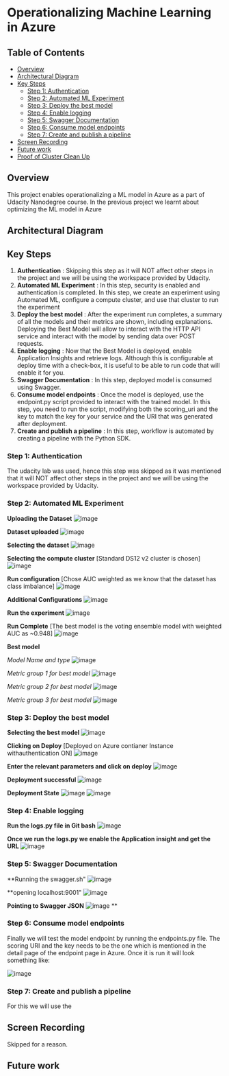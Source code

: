 # Operationalizing Machine Learning in Azure

## Table of Contents
   * [Overview](#overview)
   * [Architectural Diagram](#architectural-diagram)
   * [Key Steps](#key-steps)
       * [Step 1: Authentication](#step-1-authentication)
       * [Step 2: Automated ML Experiment](#step-2-automated-ml-experiment)
       * [Step 3: Deploy the best model](#step-3-deploy-the-best-model)
       * [Step 4: Enable logging](#step-4-enable-logging)
       * [Step 5: Swagger Documentation](#step-5-swagger-documentation)
       * [Step 6: Consume model endpoints](#step-6-consume-model-endpoints)
       * [Step 7: Create and publish a pipeline](#step-7-create-and-publish-a-pipeline)
   * [Screen Recording](#screen-recording)
   * [Future work](#Future-work)
   * [Proof of Cluster Clean Up](#Proof-of-Cluster-Clean-Up)

## Overview
This project enables operationalizing a ML model in Azure as a part of Udacity Nanodegree course. In the previous project we learnt about optimizing the ML model in Azure

## Architectural Diagram
## Key Steps
1. **Authentication** : Skipping this step as it will NOT affect other steps in the project and we will be using the workspace provided by Udacity.
2. **Automated ML Experiment** : In this step, security is enabled and authentication is completed. In this step, we create an experiment using Automated ML, configure a compute cluster, and use that cluster to run the experiment
3. **Deploy the best model** : After the experiment run completes, a summary of all the models and their metrics are shown, including explanations. Deploying the Best Model will allow to interact with the HTTP API service and interact with the model by sending data over POST requests.
4. **Enable logging** : Now that the Best Model is deployed, enable Application Insights and retrieve logs. Although this is configurable at deploy time with a check-box, it is useful to be able to run code that will enable it for you.
5. **Swagger Documentation** : In this step, deployed model is consumed using Swagger.
6. **Consume model endpoints** : Once the model is deployed, use the endpoint.py script provided to interact with the trained model. In this step, you need to run the script, modifying both the scoring_uri and the key to match the key for your service and the URI that was generated after deployment.
7. **Create and publish a pipeline** : In this step, workflow is automated by creating a pipeline with the Python SDK.


### Step 1: Authentication
The udacity lab was used, hence this step was skipped as it was mentioned that it will NOT affect other steps in the project and we will be using the workspace provided by Udacity.

### Step 2: Automated ML Experiment
   **Uploading the Dataset**
      ![image](https://user-images.githubusercontent.com/38326274/137475242-15fa77f9-1b0b-45da-8d24-0daf261105f8.png)
   
   **Dataset uploaded**
      ![image](https://user-images.githubusercontent.com/38326274/137475376-d28c282d-aec6-4c83-bd5b-f95727c1bd1c.png)
   
   **Selecting the dataset**
      ![image](https://user-images.githubusercontent.com/38326274/137475496-35d9302a-b771-4bef-b579-3b65418d8e24.png)
   
   **Selecting the compute cluster** [Standard DS12 v2 cluster is chosen]
      ![image](https://user-images.githubusercontent.com/38326274/137475795-f31166a7-9f8b-40e4-9eb4-77b23744b3a7.png)
   
   **Run configuration** [Chose AUC weighted as we know that the dataset has class imbalance]
      ![image](https://user-images.githubusercontent.com/38326274/137476184-196809b0-0813-4bcd-857f-e0c49c6f3a28.png)
   
   **Additional Configurations**
      ![image](https://user-images.githubusercontent.com/38326274/137476496-4ae85f6e-a489-43bb-9a03-4aec1598067f.png)
   
   **Run the experiment**
      ![image](https://user-images.githubusercontent.com/38326274/137476624-edc1484a-10bb-477c-819f-e21cb0231795.png)

   **Run Complete** [The best model is the voting ensemble model with weighted AUC as ~0.948]
      ![image](https://user-images.githubusercontent.com/38326274/137478957-59add80a-7152-4736-8ffb-f593e8c4dc52.png)

   **Best model**
   
   *Model Name and type*
      ![image](https://user-images.githubusercontent.com/38326274/137479333-64d47c75-680f-45bd-9f6a-e321df796eb1.png)
      
   *Metric group 1 for best model*
      ![image](https://user-images.githubusercontent.com/38326274/137479437-fd1f4bec-6d26-4f9c-a049-0777a9103dbc.png)

   *Metric group 2 for best model*
      ![image](https://user-images.githubusercontent.com/38326274/137479654-70a7079c-3608-4fd7-9c6b-b869202fafb5.png)

   *Metric group 3 for best model*
      ![image](https://user-images.githubusercontent.com/38326274/137479754-6f6764b2-f18c-4b5d-b3be-8a2c56bc9022.png)


### Step 3: Deploy the best model

  **Selecting the best model**
    ![image](https://user-images.githubusercontent.com/38326274/137480275-5bb97e78-f74a-4b31-9d9d-28aee41c9082.png)

  **Clicking on Deploy** [Deployed on Azure contianer Instance withauthentication ON]
    ![image](https://user-images.githubusercontent.com/38326274/137480332-120e33b1-570f-4c0e-9d81-43dfcab76453.png)

  **Enter the relevant parameters and click on deploy**
    ![image](https://user-images.githubusercontent.com/38326274/137480446-685f61b8-fe95-42fd-960d-ab31fc5f9a42.png)

  **Deployment successful**
    ![image](https://user-images.githubusercontent.com/38326274/137482366-f3304e35-0aa0-4de8-ba38-6e184c4f9e59.png)

  **Deployment State**
    ![image](https://user-images.githubusercontent.com/38326274/137482512-ea49f047-3599-4907-8990-9b653546aae0.png)
    ![image](https://user-images.githubusercontent.com/38326274/137482840-0d58d00f-5d64-433a-8700-6065f63f0ada.png)


    
### Step 4: Enable logging

  **Run the logs.py file in Git bash**
  ![image](https://user-images.githubusercontent.com/38326274/137484220-abe01208-580a-48e8-b7a1-37b850cc46ed.png)

  **Once we run the logs.py we enable the Application insight and get the URL**
  ![image](https://user-images.githubusercontent.com/38326274/137485366-ddc6d99e-ddbb-46ed-9ef5-dd1bfea63d85.png)


### Step 5: Swagger Documentation

  **Running the swagger.sh"
  ![image](https://user-images.githubusercontent.com/38326274/137497124-ad63c187-027d-43d6-a936-8f5b18b2d8a8.png)
  
  **opening localhost:9001"
  ![image](https://user-images.githubusercontent.com/38326274/137497240-1682eaf7-6cbe-4494-a4ee-c01177c4f957.png)

  **Pointing to Swagger JSON**
  ![image](https://user-images.githubusercontent.com/38326274/137497742-b5e870e3-7b00-4dcd-afa7-b6406812ba69.png)
  **

### Step 6: Consume model endpoints
  Finally we will test the model endpoint by running the endpoints.py file. The scoring URI and the key needs to be the one which is mentioned in the detail page of the endpoint page in Azure. Once it is run it will look something like:
  
  ![image](https://user-images.githubusercontent.com/38326274/137760452-8fbcc021-0118-46c7-99c9-41da23f78dfa.png)


### Step 7: Create and publish a pipeline
   For this we will use the 

## Screen Recording
Skipped for a reason.

## Future work
